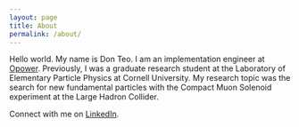 ```yaml
---
layout: page
title: About
permalink: /about/
---
```


Hello world.  My name is Don Teo.  I am an implementation engineer at [Opower](https://opower.com).  Previously, I was a graduate research student at the Laboratory of Elementary Particle Physics at Cornell University.  My research topic was the search for new fundamental particles with the Compact Muon Solenoid experiment at the Large Hadron Collider.

Connect with me on [LinkedIn](https://www.linkedin.com/in/donteo).
